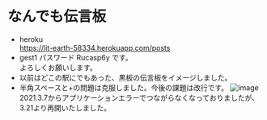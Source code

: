 # なんでも伝言板
- heroku<br>
https://lit-earth-58334.herokuapp.com/posts
- gest1 パスワード Rucasp6y です。<br>
よろしくお願いします。<br>
- 以前はどこの駅にでもあった、黒板の伝言板をイメージしました。
- 半角スペースと+の問題は克服しました。今後の課題は改行です。
![image](https://user-images.githubusercontent.com/67646107/111876359-aee7b600-89e1-11eb-993b-eec075e17efa.png)<br>
2021.3.7からアプリケーションエラーでつながらなくなっておりましたが、<br>
3.21より再開いたしました。
